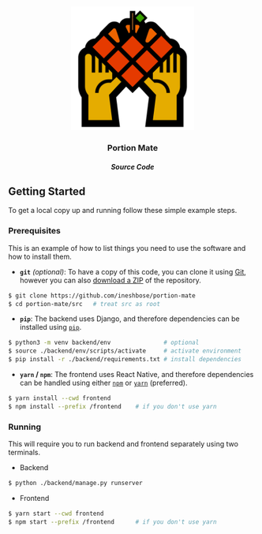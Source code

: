<!-- PROJECT LOGO -->
<br />
<div align="center">
<p align="center">
  <img alt="Portion Mate logo" src="https://github.com/ineshbose/portion-mate/blob/1337f646496dc166249c305243538daa424540a1/docs/assets/logo.png" height="250px">

  <h3 align="center">Portion Mate</h3>
  <h5 align="center">Source Code</h5>

  <p align="center">
    <!-- BADGES / SHIELDS -->
  </p>
</p>
</div>



<!-- GETTING STARTED -->
## Getting Started

To get a local copy up and running follow these simple example steps.

### Prerequisites

This is an example of how to list things you need to use the software and how to install them.

* **`git`** *(optional)*: To have a copy of this code, you can clone it using [Git](https://git-scm.com/), however you can also [download a ZIP](https://github.com/ineshbose/portion-mate/archive/develop.zip) of the repository.
```sh
$ git clone https://github.com/ineshbose/portion-mate
$ cd portion-mate/src   # treat src as root
```

* **`pip`**: The backend uses Django, and therefore dependencies can be installed using [`pip`](https://packaging.python.org/tutorials/installing-packages/).
```sh
$ python3 -m venv backend/env               # optional
$ source ./backend/env/scripts/activate     # activate environment
$ pip install -r ./backend/requirements.txt # install dependencies
```

* **`yarn` / `npm`**: The frontend uses React Native, and therefore dependencies can be handled using either [`npm`](https://www.npmjs.com/) or [`yarn`](https://yarnpkg.com/) (preferred).
```sh
$ yarn install --cwd frontend
$ npm install --prefix /frontend    # if you don't use yarn
```

### Running

This will require you to run backend and frontend separately using two terminals.

* Backend
```sh
$ python ./backend/manage.py runserver
```

* Frontend
```sh
$ yarn start --cwd frontend
$ npm start --prefix /frontend      # if you don't use yarn
```
